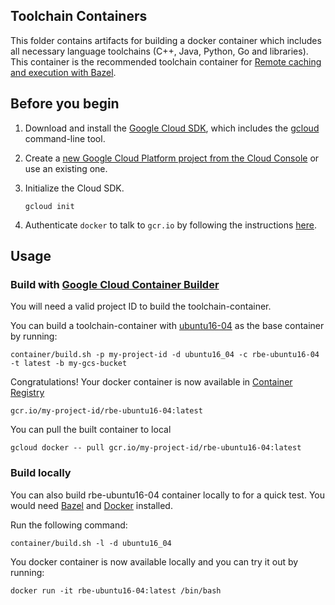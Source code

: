 ## Toolchain Containers

This folder contains artifacts for building a docker container which includes
all necessary language toolchains (C++, Java, Python, Go and libraries). This
container is the recommended toolchain container for [Remote caching and
execution with
Bazel](https://github.com/bazelbuild/bazel/tree/master/src/main/java/com/google/devtools/build/lib/remote).

## Before you begin

1.  Download and install the [Google Cloud
    SDK](https://cloud.google.com/sdk/docs/), which includes the
    [gcloud](https://cloud.google.com/sdk/gcloud/) command-line tool.

1.  Create a [new Google Cloud Platform project from the Cloud
    Console](https://console.cloud.google.com/project) or use an existing one.

1.  Initialize the Cloud SDK.

        gcloud init

1.  Authenticate `docker` to talk to `gcr.io` by following the instructions [here](https://cloud.google.com/sdk/gcloud/reference/auth/configure-docker).


## Usage

### Build with [Google Cloud Container Builder](https://cloud.google.com/container-builder/)

You will need a valid project ID to build the toolchain-container.

You can build a toolchain-container with
[ubuntu16-04](https://console.cloud.google.com/launcher/details/google/ubuntu16-04) as
the base container by running:

``` shell
container/build.sh -p my-project-id -d ubuntu16_04 -c rbe-ubuntu16-04 -t latest -b my-gcs-bucket
```

Congratulations! Your docker container is now available in [Container
Registry](https://cloud.google.com/container-registry/)

```shell
gcr.io/my-project-id/rbe-ubuntu16-04:latest
```

You can pull the built container to local

```shell
gcloud docker -- pull gcr.io/my-project-id/rbe-ubuntu16-04:latest
```

### Build locally

You can also build rbe-ubuntu16-04 container locally to for a quick
test. You would need
[Bazel](https://docs.bazel.build/versions/master/install.html) and
[Docker](https://docs.docker.com/engine/installation/) installed.

Run the following command:

```shell
container/build.sh -l -d ubuntu16_04
```

You docker container is now available locally and you can try it out by running:

```shell
docker run -it rbe-ubuntu16-04:latest /bin/bash
```
